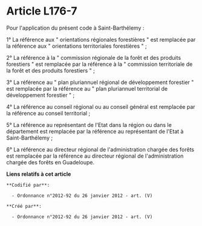 # Article L176-7

Pour l'application du présent code à Saint-Barthélemy : 

1° La référence aux " orientations régionales forestières " est remplacée par la référence aux " orientations territoriales
forestières " ; 

2° La référence à la " commission régionale de la forêt et des produits forestiers " est remplacée par la référence à la "
commission territoriale de la forêt et des produits forestiers " ; 

3° La référence au " plan pluriannuel régional de développement forestier " est remplacée par la référence au " plan
pluriannuel territorial de développement forestier " ; 

4° La référence au conseil régional ou au conseil général est remplacée par la référence au conseil territorial ; 

5° La référence au représentant de l'Etat dans la région ou dans le département est remplacée par la référence au
représentant de l'Etat à Saint-Barthélemy ; 

6° La référence au directeur régional de l'administration chargée des forêts est remplacée par la référence au directeur
régional de l'administration chargée des forêts en Guadeloupe.

**Liens relatifs à cet article**

	**Codifié par**:

	  - Ordonnance n°2012-92 du 26 janvier 2012 - art. (V)

	**Créé par**:

	  - Ordonnance n°2012-92 du 26 janvier 2012 - art. (V)

